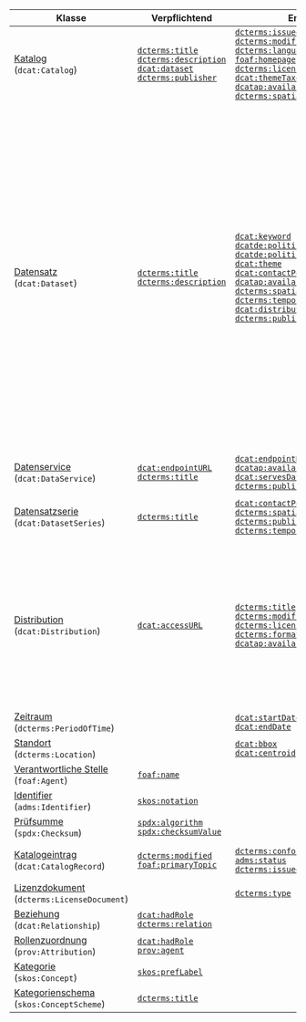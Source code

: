 | Klasse | Verpflichtend | Empfohlen | Optional |
| ------ | ------------- | --------- | -------- |
| [Katalog](#klasse-katalog)<br>(`dcat:Catalog`) |[`dcterms:title`](#katalog-titel)<br>[`dcterms:description`](#katalog-beschreibung)<br>[`dcat:dataset`](#katalog-datensatz)<br>[`dcterms:publisher`](#katalog-herausgeber)<br> | [`dcterms:issued`](#katalog-veroffentlichungsdatum)<br>[`dcterms:modified`](#katalog-aktualisierungsdatum)<br>[`dcterms:language`](#katalog-sprache)<br>[`foaf:homepage`](#katalog-homepage)<br>[`dcterms:license`](#katalog-lizenz)<br>[`dcat:themeTaxonomy`](#katalog-kategorienschema)<br>[`dcatap:availability`](#katalog-verfugbarkeit)<br>[`dcterms:spatial`](#katalog-raumliche-abdeckung)<br> | [`dcterms:rights`](#katalog-nutzungsbestimmungen)<br>[`dcat:catalog`](#katalog-katalog)<br>[`dcat:service`](#katalog-datenservice)<br>[`dcterms:hasPart`](#katalog-hat-teilkatalog)<br>[`dcterms:isPartOf`](#katalog-ist-teilkatalog)<br>[`dcat:record`](#katalog-katalogeintrag)<br>[`dcterms:creator`](#katalog-autor)<br> |
| [Datensatz](#klasse-datensatz)<br>(`dcat:Dataset`) |[`dcterms:title`](#datensatz-titel)<br>[`dcterms:description`](#datensatz-beschreibung)<br> | [`dcat:keyword`](#datensatz-schlagwort)<br>[`dcatde:politicalGeocodingLevelURI`](#datensatz-ebene-geopolitischen-abdeckung)<br>[`dcatde:politicalGeocodingURI`](#datensatz-geopolitischen-abdeckung)<br>[`dcat:theme`](#datensatz-kategorie)<br>[`dcat:contactPoint`](#datensatz-kontakt)<br>[`dcatap:availability`](#datensatz-verfugbarkeit)<br>[`dcterms:spatial`](#datensatz-raumliche-abdeckung)<br>[`dcterms:temporal`](#datensatz-zeitliche-abdeckung)<br>[`dcat:distribution`](#datensatz-distribution)<br>[`dcterms:publisher`](#datensatz-herausgeber)<br> | [`dcatde:contributorID`](#datensatz-datenbereitsteller-id)<br>[`dcatde:geocodingDescription`](#datensatz-beschreibung-abdeckung)<br>[`dcterms:identifier`](#datensatz-id)<br>[`adms:identifier`](#datensatz-andere-id)<br>[`dcterms:issued`](#datensatz-veroffentlichungsdatum)<br>[`dcterms:modified`](#datensatz-aktualisierungsdatum)<br>[`dcat:version`](#datensatz-versionsbezeichnung)<br>[`owl:versionInfo`](#datensatz-versionsbezeichnung-deprecated)<br>[`adms:versionNotes`](#datensatz-versionserlauterung)<br>[`dcatap:applicableLegislation`](#datensatz-rechtsgrundlage)<br>[`dcatde:legalBasis`](#datensatz-rechtsgrundlage-zugangseroffnung)<br>[`dcterms:relation`](#datensatz-verwandte-ressource)<br>[`dcat:landingPage`](#datensatz-ursprungliche-webseite)<br>[`foaf:page`](#datensatz-dokumentation)<br>[`dcterms:language`](#datensatz-sprache)<br>[`dcterms:conformsTo`](#datensatz-konform-zu-standard)<br>[`dcterms:accessRights`](#datensatz-grad-zuganglichkeit)<br>[`dcterms:provenance`](#datensatz-provenienz)<br>[`dcterms:accrualPeriodicity`](#datensatz-aktualisierungsfrequenz)<br>[`dcatde:qualityProcessURI`](#datensatz-qualitatssicherungsprozess)<br>[`dcterms:type`](#datensatz-typ)<br>[`prov:wasGeneratedBy`](#datensatz-wurde-erzeugt-von)<br>[`dcat:spatialResolutionInMeters`](#datensatz-raumliche-auflosung-in-meter)<br>[`dcat:temporalResolution`](#datensatz-zeitliche-auflosung)<br>[`prov:qualifiedAttribution`](#datensatz-rollenzuordnung)<br>[`dcat:qualifiedRelation`](#datensatz-qualifizierte-beziehung)<br>[`dcterms:isReferencedBy`](#datensatz-wird-referenziert)<br>[`dcterms:references`](#datensatz-referenziert)<br>[`dcterms:source`](#datensatz-quelle)<br>[`dcat:hasVersion`](#datensatz-weitere-version)<br>[`dcterms:hasVersion`](#datensatz-weitere-version-deprecated)<br>[`dcterms:isVersionOf`](#datensatz-ist-version)<br>[`adms:sample`](#datensatz-beispieldistribution)<br>[`dcterms:creator`](#datensatz-autor)<br>[`dcterms:contributor`](#datensatz-bearbeiter)<br>[`dcatde:originator`](#datensatz-urheber)<br>[`dcatde:maintainer`](#datensatz-verwalter)<br>[`dcat:inSeries`](#datensatz-in-serie)<br> |
| [Datenservice](#klasse-datenservice)<br>(`dcat:DataService`) |[`dcat:endpointURL`](#datenservice-url-endpunkt)<br>[`dcterms:title`](#datenservice-titel)<br> | [`dcat:endpointDescription`](#datenservice-beschreibung-endpunkt)<br>[`dcatap:availability`](#datenservice-verfugbarkeit)<br>[`dcat:servesDataset`](#datenservice-liefert-datensatz-aus)<br>[`dcterms:publisher`](#datenservice-herausgeber)<br> | [`dcterms:description`](#datenservice-beschreibung)<br>[`dcterms:license`](#datenservice-lizenz)<br>[`dcterms:accessRights`](#datenservice-grad-zuganglichkeit)<br>[`dcterms:format`](#datenservice-format)<br> |
| [Datensatzserie](#klasse-datensatzserie)<br>(`dcat:DatasetSeries`) |[`dcterms:title`](#datensatzserie-titel)<br> | [`dcat:contactPoint`](#datensatzserie-kontakt)<br>[`dcterms:spatial`](#datensatzserie-raumliche-abdeckung)<br>[`dcterms:publisher`](#datensatzserie-herausgeber)<br>[`dcterms:temporal`](#datensatzserie-zeitliche-abdeckung)<br> | [`dcterms:description`](#datensatzserie-beschreibung)<br>[`dcatap:applicableLegislation`](#datensatzserie-rechtsgrundlage)<br>[`dcterms:accrualPeriodicity`](#datensatzserie-aktualisierungsfrequenz)<br>[`dcterms:issued`](#datensatzserie-veroffentlichungsdatum)<br>[`dcterms:modified`](#datensatzserie-aktualisierungsdatum)<br> |
| [Distribution](#klasse-distribution)<br>(`dcat:Distribution`) |[`dcat:accessURL`](#distribution-zugangs-url)<br> | [`dcterms:title`](#distribution-titel)<br>[`dcterms:modified`](#distribution-aktualisierungsdatum)<br>[`dcterms:license`](#distribution-lizenz)<br>[`dcterms:format`](#distribution-format)<br>[`dcatap:availability`](#distribution-verfugbarkeit)<br> | [`dcatde:licenseAttributionByText`](#distribution-namensnennungstext-by-clauses)<br>[`dcterms:description`](#distribution-beschreibung)<br>[`dcat:byteSize`](#distribution-grosse-in-bytes)<br>[`dcterms:issued`](#distribution-veroffentlichungsdatum)<br>[`dcat:downloadURL`](#distribution-download-url)<br>[`dcterms:language`](#distribution-sprache)<br>[`foaf:page`](#distribution-dokumentation)<br>[`dcterms:rights`](#distribution-grad-zuganglichkeit)<br>[`dcterms:conformsTo`](#distribution-konform-zu-standard)<br>[`dcat:mediaType`](#distribution-medientyp)<br>[`dcat:compressFormat`](#distribution-kompressionsformat)<br>[`dcat:packageFormat`](#distribution-paketformat)<br>[`odrl:hasPolicy`](#distribution-regelwerk)<br>[`adms:status`](#distribution-status)<br>[`dcat:spatialResolutionInMeters`](#distribution-raumliche-auflosung-in-meter)<br>[`dcat:temporalResolution`](#distribution-zeitliche-auflosung)<br>[`dcat:accessService`](#distribution-ausliefernder-datenservice)<br>[`spdx:checksum`](#distribution-prufsumme)<br> |
| [Zeitraum](#klasse-zeitraum)<br>(`dcterms:PeriodOfTime`) | | [`dcat:startDate`](#zeitraum-startzeitpunkt)<br>[`dcat:endDate`](#zeitraum-endzeitpunkt)<br> | [`time:hasBeginning`](#zeitraum-anfang)<br>[`time:hasEnd`](#zeitraum-ende)<br> |
| [Standort](#klasse-standort)<br>(`dcterms:Location`) | | [`dcat:bbox`](#standort-bounding-box)<br>[`dcat:centroid`](#standort-geografischer-mittelpunkt)<br> | [`locn:geometry`](#standort-geometrie)<br> |
| [Verantwortliche Stelle](#klasse-verantwortliche-stelle)<br>(`foaf:Agent`) |[`foaf:name`](#verantwortliche-stelle-name)<br> |  | [`dcterms:type`](#verantwortliche-stelle-typ)<br> |
| [Identifier](#klasse-identifier)<br>(`adms:Identifier`) |[`skos:notation`](#identifier-notation)<br> |  |  |
| [Prüfsumme](#klasse-prufsumme)<br>(`spdx:Checksum`) |[`spdx:algorithm`](#prufsumme-algorithmus)<br>[`spdx:checksumValue`](#prufsumme-prufsummenwert)<br> |  |  |
| [Katalogeintrag](#klasse-katalogeintrag)<br>(`dcat:CatalogRecord`) |[`dcterms:modified`](#katalogeintrag-aktualisierungsdatum)<br>[`foaf:primaryTopic`](#katalogeintrag-katalogeintrag)<br> | [`dcterms:conformsTo`](#katalogeintrag-konform-zu)<br>[`adms:status`](#katalogeintrag-anderungstyp)<br>[`dcterms:issued`](#katalogeintrag-veroffentlichungsdatum)<br> | [`dcterms:title`](#katalogeintrag-titel)<br>[`dcterms:description`](#katalogeintrag-beschreibung)<br>[`dcterms:language`](#katalogeintrag-sprache)<br>[`dcterms:source`](#katalogeintrag-original-metadaten-der-ressource)<br> |
| [Lizenzdokument](#klasse-lizenzdokument)<br>(`dcterms:LicenseDocument`) | | [`dcterms:type`](#lizenzdokument-lizenztyp)<br> |  |
| [Beziehung](#klasse-beziehung)<br>(`dcat:Relationship`) |[`dcat:hadRole`](#beziehung-rolle)<br>[`dcterms:relation`](#beziehung-beziehung)<br> |  |  |
| [Rollenzuordnung](#klasse-rollenzuordnung)<br>(`prov:Attribution`) |[`dcat:hadRole`](#rollenzuordnung-rolle)<br>[`prov:agent`](#rollenzuordnung-agent)<br> |  |  |
| [Kategorie](#klasse-kategorie)<br>(`skos:Concept`) |[`skos:prefLabel`](#kategorie-bezeichnung)<br> |  |  |
| [Kategorienschema](#klasse-kategorienschema)<br>(`skos:ConceptScheme`) |[`dcterms:title`](#kategorienschema-bezeichnung)<br> |  |  |
